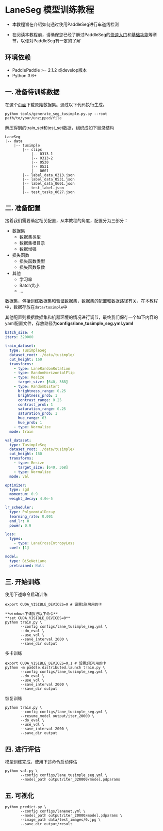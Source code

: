 # LaneSeg 模型训练教程

* 本教程旨在介绍如何通过使用PaddleSeg进行车道线检测

* 在阅读本教程前，请确保您已经了解过PaddleSeg的[快速入门](../../README.md#快速入门)和[基础功能](../../README.md#基础功能)等章节，以便对PaddleSeg有一定的了解

## 环境依赖

* PaddlePaddle >= 2.1.2 或develop版本
* Python 3.6+


## 一. 准备待训练数据


在这个[页面](https://github.com/TuSimple/tusimple-benchmark/issues/3)下载原始数据集。通过以下代码执行生成。

```shell
python tools/generate_seg_tusimple.py.py --root path/to/your/unzipped/file

```

解压得到的train_set和test_set数据，组织成如下目录结构
```
LaneSeg
|-- data
    |-- tusimple
        |-- clips
            |-- 0313-1
            |-- 0313-2
            |-- 0530
            |-- 0531
            |-- 0601
        |-- label_data_0313.json
        |-- label_data_0531.json
        |-- label_data_0601.json
        |-- test_label.json
        |-- test_tasks_0627.json
```

## 二. 准备配置

接着我们需要确定相关配置，从本教程的角度，配置分为三部分：

* 数据集
  * 数据集类型
  * 数据集根目录
  * 数据增强
* 损失函数
  * 损失函数类型
  * 损失函数系数
* 其他
  * 学习率
  * Batch大小
  * ...

数据集，包括训练数据集和验证数据集，数据集的配置和数据路径有关，在本教程中，数据存放在`data/tusimple`中

其他配置则根据数据集和机器环境的情况进行调节，最终我们保存一个如下内容的yaml配置文件，存放路径为**configs/lane_tusimple_seg.yml.yaml**

```yaml
batch_size: 4
iters: 320000

train_dataset:
  type: TusimpleSeg
  dataset_root: ./data/tusimple/
  cut_height: 160
  transforms:
    - type: LaneRandomRotation
    - type: RandomHorizontalFlip
    - type: Resize
      target_size: [640, 368]
    - type: RandomDistort
      brightness_range: 0.25
      brightness_prob: 1
      contrast_range: 0.25
      contrast_prob: 1
      saturation_range: 0.25
      saturation_prob: 1
      hue_range: 63
      hue_prob: 1
    - type: Normalize
  mode: train

val_dataset:
  type: TusimpleSeg
  dataset_root: ./data/tusimple/
  cut_height: 160
  transforms:
    - type: Resize
      target_size: [640, 368]
    - type: Normalize
  mode: val

optimizer:
  type: sgd
  momentum: 0.9
  weight_decay: 4.0e-5

lr_scheduler:
  type: PolynomialDecay
  learning_rate: 0.001
  end_lr: 0
  power: 0.9

loss:
  types:
    - type: LaneCrossEntropyLoss
  coef: [1]

model:
  type: BiSeNetLane
  pretrained: Null

```


## 三. 开始训练

使用下述命令启动训练

```shell
export CUDA_VISIBLE_DEVICES=0 # 设置1张可用的卡

**windows下请执行以下命令**
**set CUDA_VISIBLE_DEVICES=0**
python train.py \
       --config configs/lane_tusimple_seg.yml \
       --do_eval \
       --use_vdl \
       --save_interval 2000 \
       --save_dir output
```
多卡训练

```shell
export CUDA_VISIBLE_DEVICES=0,1 # 设置2张可用的卡
python -m paddle.distributed.launch train.py \
       --config configs/lane_tusimple_seg.yml \
       --do_eval \
       --use_vdl \
       --save_interval 2000 \
       --save_dir output
```

恢复训练

```shell
python train.py \
       --config configs/lane_tusimple_seg.yml \
       --resume_model output/iter_20000 \
       --do_eval \
       --use_vdl \
       --save_interval 2000 \
       --save_dir output
```

## 四. 进行评估

模型训练完成，使用下述命令启动评估

```shell
python val.py \
       --config configs/lane_tusimple_seg.yml \
       --model_path output/iter_320000/model.pdparams

```

## 五. 可视化

```shell
python predict.py \
       --config configs/lanenet.yml \
       --model_path output/iter_20000/model.pdparams \
       --image_path data/test_images/0.jpg \
       --save_dir output/result

```
